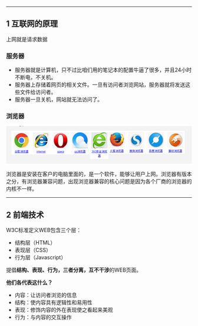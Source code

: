 
---
## 1 互联网的原理

上网就是请求数据

### 服务器

 - 服务器就是计算机，只不过比咱们用的笔记本的配置牛逼了很多，并且24小时不断电，不关机。
 - 服务器上存储着网页的相关文件。一旦有访问者浏览网站，服务器就将发送这些文件给访问者。
 - 服务器一旦关机，网站就无法访问了。

### 浏览器

![](index_files/a.png)

浏览器是安装在客户的电脑里面的，是一个软件，能够让用户上网。浏览器有版本之分，有浏览器兼容问题，出现浏览器兼容的核心问题是因为各个厂商的浏览器的内核不一样。


---
## 2 前端技术

W3C标准定义WEB包含三个层：

*   结构层（HTML）
*   表现层（CSS）
*   行为层（Javascript）

提倡**结构、表现、行为，三者分离，互不干涉**的WEB页面。

**他们各代表这什么？**

*   内容：让访问者浏览的信息
*   结构：使内容具有逻辑性和易用性
*   表现：修饰内容的外在表现使之看起来美观
*   行为：与内容的交互操作

